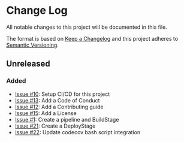 # Change Log
All notable changes to this project will be documented in this file.

The format is based on [Keep a Changelog](http://keepachangelog.com/)
and this project adheres to [Semantic Versioning](http://semver.org/).

## Unreleased

### Added
- [Issue #10](https://github.com/manheim/jenkinsfile-pipeline-library/issues/10): Setup CI/CD for this project
- [Issue #13](https://github.com/manheim/jenkinsfile-pipeline-library/issues/13): Add a Code of Conduct
- [Issue #12](https://github.com/manheim/jenkinsfile-pipeline-library/issues/12): Add a Contributing guide
- [Issue #15](https://github.com/manheim/jenkinsfile-pipeline-library/issues/15): Add a License
- [Issue #1](https://github.com/manheim/jenkinsfile-pipeline-library/issues/1): Create a pipeline and BuildStage
- [Issue #21](https://github.com/manheim/jenkinsfile-pipeline-library/issues/21): Create a DeployStage
- [Issue #22](https://github.com/manheim/jenkinsfile-pipeline-library/issues/22): Update codecov bash script integration


